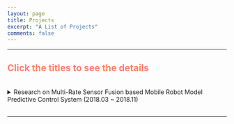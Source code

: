 ```yaml
---
layout: page
title: Projects
excerpt: "A List of Projects"
comments: false
---
```


---

## <span style="color:Salmon"> Click the titles to see the details </span>

<br>

<details>
  <summary> Research on Multi-Rate Sensor Fusion based Mobile Robot Model Predictive Control System (2018.03 ~ 2018.11) </summary>
  <div markdown="1">
#### *This project was conducted at <span style="color:#3399ff">Cyber Physical System Control Lab in Kyungpook National University : </span> [Link](http://control.knu.ac.kr/)*
  </div>
<br>
<p style="font-size:1rem;font-weight:400" onContextMenu="return false;" onselectstart="return false" ondragstart="return false">
　Research on Unmanned Aerial Vehicles has been actively conducted in recent years. In particular, the UAV to explore an unknown, GNSS-denied environment is required, but the self-localization method, such as Visual Inertial Odometry, is mandatory to operate it. Considering the payload and the operating time of the UAV, lightweight and low-power consuming cameras and IMU are preferred, and even Object Detection and 3D Mapping can be obtained using a RGB-D camera. In this work, we developed a 3D Mapping system including object positions in an unknown and GNSS-denied environment for the UAV with a RGB-D camera. The system is demonstrated in Gazebo simulator, and the quantitative and qualitative results are obtained.</p>

<br>

  <div markdown="1">
***Keywords***: Autonomous Vehicle, Visual servoing, Multi-Channel LiDAR , Sensor Fusion
  </div>

<p align="center">
<iframe width="560" height="315" src="https://www.youtube.com/embed/j8nnk5R37XU" title="YouTube video player" frameborder="0" allow="accelerometer; autoplay; clipboard-write; encrypted-media; gyroscope; picture-in-picture" allowfullscreen></iframe>
</p>
</details>

<br>

---
